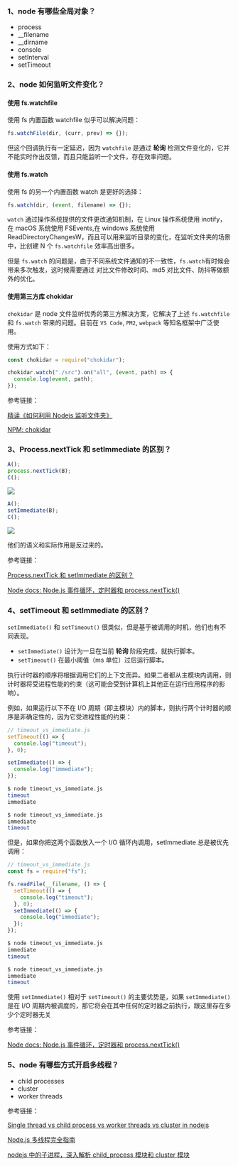 ### 1、node 有哪些全局对象？

- process
- \_\_filename
- \_\_dirname
- console
- setInterval
- setTimeout

### 2、node 如何监听文件变化？

#### 使用 fs.watchfile

使用 fs 内置函数 watchfile 似乎可以解决问题：

```js
fs.watchFile(dir, (curr, prev) => {});
```

但这个回调执行有一定延迟，因为 `watchfile` 是通过 **轮询** 检测文件变化的，它并不能实时作出反馈，而且只能监听一个文件，存在效率问题。

#### 使用 fs.watch

使用 fs 的另一个内置函数 watch 是更好的选择：

```js
fs.watch(dir, (event, filename) => {});
```

`watch` 通过操作系统提供的文件更改通知机制，在 Linux 操作系统使用 inotify，在 macOS 系统使用 FSEvents,在 windows 系统使用 ReadDirectoryChangesW，而且可以用来监听目录的变化，在监听文件夹的场景中，比创建 N 个 `fs.watchfile` 效率高出很多。

但是 `fs.watch` 的问题是，由于不同系统文件通知的不一致性，`fs.watch`有时候会带来多次触发，这时候需要通过 对比文件修改时间、md5 对比文件、防抖等做额外的优化。

#### 使用第三方库 chokidar

`chokidar` 是 node 文件监听优秀的第三方解决方案，它解决了上述 `fs.watchfile` 和 `fs.watch` 带来的问题。目前在 `VS Code`, `PM2`, `webpack` 等知名框架中广泛使用。

使用方式如下：

```js
const chokidar = require("chokidar");

chokidar.watch("./src").on("all", (event, path) => {
  console.log(event, path);
});
```

参考链接：

[精读《如何利用 Nodejs 监听文件夹》](https://segmentfault.com/a/1190000015159683)

[NPM: chokidar](https://www.npmjs.com/package/chokidar)

### 3、Process.nextTick 和 setImmediate 的区别？

```js
A();
process.nextTick(B);
C();
```

![](./images/01.png)

```js
A();
setImmediate(B);
C();
```

![](./images/02.png)

他们的语义和实际作用是反过来的。

参考链接：

[Process.nextTick 和 setImmediate 的区别？](https://www.zhihu.com/question/23028843)

[Node docs: Node.js 事件循环，定时器和 process.nextTick()](https://nodejs.org/zh-cn/docs/guides/event-loop-timers-and-nexttick/#process-nexttick-setimmediate)

### 4、setTimeout 和 setImmediate 的区别？

`setImmediate()` 和 `setTimeout()` 很类似，但是基于被调用的时机，他们也有不同表现。

- `setImmediate()` 设计为一旦在当前 **轮询** 阶段完成，就执行脚本。
- `setTimeout()` 在最小阈值（ms 单位）过后运行脚本。

执行计时器的顺序将根据调用它们的上下文而异。如果二者都从主模块内调用，则计时器将受进程性能的约束（这可能会受到计算机上其他正在运行应用程序的影响）。

例如，如果运行以下不在 I/O 周期（即主模块）内的脚本，则执行两个计时器的顺序是非确定性的，因为它受进程性能的约束：

```js
// timeout_vs_immediate.js
setTimeout(() => {
  console.log("timeout");
}, 0);

setImmediate(() => {
  console.log("immediate");
});
```

```bash
$ node timeout_vs_immediate.js
timeout
immediate

$ node timeout_vs_immediate.js
immediate
timeout
```

但是，如果你把这两个函数放入一个 I/O 循环内调用，setImmediate 总是被优先调用：

```js
// timeout_vs_immediate.js
const fs = require("fs");

fs.readFile(__filename, () => {
  setTimeout(() => {
    console.log("timeout");
  }, 0);
  setImmediate(() => {
    console.log("immediate");
  });
});
```

```bash
$ node timeout_vs_immediate.js
immediate
timeout

$ node timeout_vs_immediate.js
immediate
timeout
```

使用 `setImmediate()` 相对于 `setTimeout()` 的主要优势是，如果 `setImmediate()` 是在 I/O 周期内被调度的，那它将会在其中任何的定时器之前执行，跟这里存在多少个定时器无关

参考链接：

[Node docs: Node.js 事件循环，定时器和 process.nextTick()](https://nodejs.org/zh-cn/docs/guides/event-loop-timers-and-nexttick/#process-nexttick-setimmediate)

### 5、node 有哪些方式开启多线程？

- child processes
- cluster
- worker threads

参考链接：

[Single thread vs child process vs worker threads vs cluster in nodejs](https://alvinlal.netlify.app/blog/single-thread-vs-child-process-vs-worker-threads-vs-cluster-in-nodejs)

[Node.js 多线程完全指南](https://segmentfault.com/a/1190000018660861)

[nodejs 中的子进程，深入解析 child_process 模块和 cluster 模块](https://segmentfault.com/a/1190000016169207)
